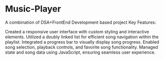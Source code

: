 # Music-Player
A combination of DSA+FrontEnd Development based project
Key Features:

Created a responsive user interface with custom styling and interactive elements.
Utilized a doubly linked list for efficient song navigation within the playlist.
Integrated a progress bar to visually display song progress.
Enabled song selection, playback controls, and favorite song functionality.
Managed state and song data using JavaScript, ensuring seamless user experience.

